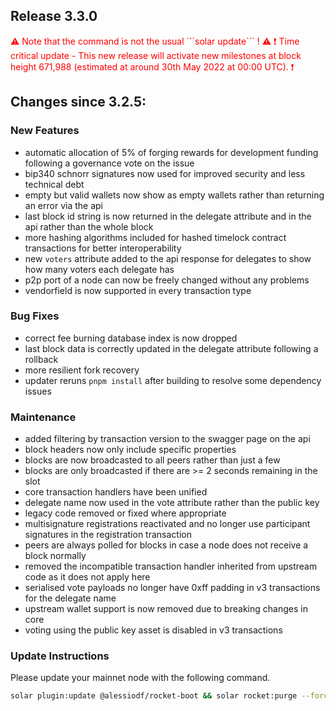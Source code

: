 
## Release 3.3.0

<span style="color:red">
⚠️ Note that the command is not the usual ```solar update``` ! ⚠️ 
</span>

<span style="color:red">
❗ Time critical update - This new release will activate new milestones at block height 671,988 (estimated at around 30th May 2022 at 00:00 UTC).  ❗ 
</span>


## Changes since 3.2.5:

### New Features
- automatic allocation of 5% of forging rewards for development funding following a governance vote on the issue
- bip340 schnorr signatures now used for improved security and less technical debt
- empty but valid wallets now show as empty wallets rather than returning an error via the api
- last block id string is now returned in the delegate attribute and in the api rather than the whole block
- more hashing algorithms included for hashed timelock contract transactions for better interoperability
- new ```voters``` attribute added to the api response for delegates to show how many voters each delegate has
- p2p port of a node can now be freely changed without any problems
- vendorfield is now supported in every transaction type

### Bug Fixes
- correct fee burning database index is now dropped
- last block data is correctly updated in the delegate attribute following a rollback
- more resilient fork recovery
- updater reruns ```pnpm install``` after building to resolve some dependency issues

### Maintenance
- added filtering by transaction version to the swagger page on the api
- block headers now only include specific properties
- blocks are now broadcasted to all peers rather than just a few
- blocks are only broadcasted if there are >= 2 seconds remaining in the slot
- core transaction handlers have been unified
- delegate name now used in the vote attribute rather than the public key
- legacy code removed or fixed where appropriate
- multisignature registrations reactivated and no longer use participant signatures in the registration transaction
- peers are always polled for blocks in case a node does not receive a block normally
- removed the incompatible transaction handler inherited from upstream code as it does not apply here
- serialised vote payloads no longer have 0xff padding in v3 transactions for the delegate name
- upstream wallet support is now removed due to breaking changes in core
- voting using the public key asset is disabled in v3 transactions


### Update Instructions

Please update your mainnet node with the following command.

```bash
solar plugin:update @alessiodf/rocket-boot && solar rocket:purge --force && solar update
```


